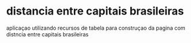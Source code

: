 # distancia entre capitais brasileiras 

aplicaçao utilizando recursos de tabela para construçao da pagina com distncia entre capitais brasileiras
